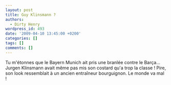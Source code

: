 ```yaml
---
layout: post
title: Guy Klinsmann ?
authors:
  - Dirty Henry
wordpress_id: 493
date: '2009-04-10 13:45:00 +0200'
categories: []
tags: []
comments: []
---
```

Tu m'étonnes que le Bayern Munich ait pris une branlée contre le Barça... Jurgen Klinsmann avait même pas mis son costard qu'a trop la classe ! Pire, son look ressemblait à un ancien entraîneur bourguignon. Le monde va mal !
